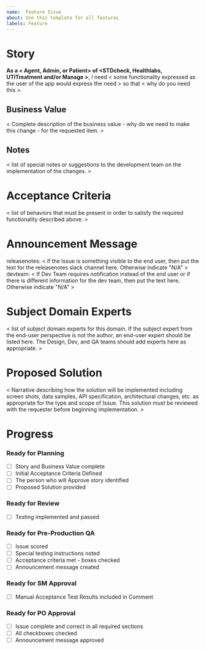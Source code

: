 ```yaml
---
name:  Feature Issue
about: Use this template for all features
labels: Feature
---
```


# Story
**As a < Agent, Admin, or Patient> of <STDcheck, Healthlabs, UTITreatment and/or Manage >**, I need < some functionality expressed as the user of the app would express the need > so that < why do you need this >.

## Business Value  
< Complete description of the business value - why do we need to make this change - for the requested item. >

## Notes
< list of special notes or suggestions to the development team on the implementation of the changes. >  

# Acceptance Criteria
< list of behaviors that must be present in order to satisfy the required functionality described above. >
 
# Announcement Message
releasenotes: < if the Issue is something visible to the end user, then put the text for the releasenotes slack channel here. Otherwise indicate "N/A" >
devteam: < If Dev Team requires notification instead of the end user or if there is different information for the dev team, then put the text here. Otherwise indicate "N/A" >

# Subject Domain Experts
< list of subject domain experts for this domain. If the subject expert from the end-user perspective is not the author, an end-user expert should be listed here. The Design, Dev, and QA teams should add experts here as appropriate. >

# Proposed Solution  
< Narrative describing how the solution will be implemented including screen shots, data samples, API specification, architectural changes, etc. as appropriate for the type and scope of Issue. This solution must be reviewed with the requester before beginning implementation. > 

# Progress
### Ready for Planning
- [ ] Story and Business Value complete
- [ ] Initial Acceptance Criteria Defined
- [ ] The person who will Approve story identified
- [ ] Proposed Solution provided

### Ready for Review
- [ ] Testing implemented and passed

### Ready for Pre-Production QA
- [ ] Issue scored
- [ ] Special testing instructions noted
- [ ] Acceptance criteria met - boxes checked
- [ ] Announcement message created

### Ready for SM Approval
- [ ] Manual Acceptance Test Results included in Comment

### Ready for PO Approval
- [ ] Issue complete and correct in all required sections
- [ ] All checkboxes checked
- [ ] Announcement message approved
